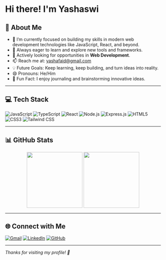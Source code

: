 # Hi there! I'm Yashaswi

## 💫 About Me
- 🔭 I’m currently focused on building my skills in modern web development technologies like JavaScript, React, and beyond.  
- 🌱 Always eager to learn and explore new tools and frameworks.  
- 👀 Actively looking for opportunities in **Web Development**.  
- 📫 Reach me at: [yashafaid@gmail.com](mailto:yashafaid@gmail.com)  
- 💡 Future Goals: Keep learning, keep building, and turn ideas into reality.  
- 😄 Pronouns: He/Him  
- 📝 Fun Fact: I enjoy journaling and brainstorming innovative ideas.

---

## 💻 Tech Stack

![JavaScript](https://img.shields.io/badge/-JavaScript-black?style=flat-square&logo=javascript)
![TypeScript](https://img.shields.io/badge/-TypeScript-3178c6?style=flat-square&logo=typescript&logoColor=white)
![React](https://img.shields.io/badge/-React-61dafb?style=flat-square&logo=react&logoColor=black)
![Node.js](https://img.shields.io/badge/-Node.js-339933?style=flat-square&logo=node.js&logoColor=white)
![Express.js](https://img.shields.io/badge/-Express.js-000000?style=flat-square&logo=express&logoColor=white)
![HTML5](https://img.shields.io/badge/-HTML5-e34f26?style=flat-square&logo=html5&logoColor=white)
![CSS3](https://img.shields.io/badge/-CSS3-1572b6?style=flat-square&logo=css3)
![Tailwind CSS](https://img.shields.io/badge/-Tailwind%20CSS-06b6d4?style=flat-square&logo=tailwind-css&logoColor=white)

---

## 📊 GitHub Stats

<p align="center">
  <img src="https://github-readme-stats.vercel.app/api?username=cestercian&show_icons=true&theme=github_dark" height="180" />
  <img src="https://github-readme-stats.vercel.app/api/top-langs/?username=cestercian&layout=compact&theme=github_dark" height="180" />
</p>


---

## 🌐 Connect with Me

[![Gmail](https://img.shields.io/badge/-Gmail-D14836?style=flat-square&logo=gmail&logoColor=white)](mailto:yashafaid@gmail.com)
[![LinkedIn](https://img.shields.io/badge/-LinkedIn-blue?style=flat-square&logo=linkedin&logoColor=white)](https://www.linkedin.com/in/cestercian/)
[![GitHub](https://img.shields.io/badge/-GitHub-181717?style=flat-square&logo=github&logoColor=white)](https://github.com/cestercian)

---

*Thanks for visiting my profile! 🚀*
